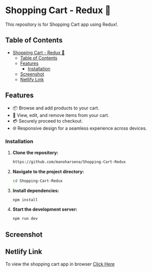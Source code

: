 # Shopping Cart - Redux 🛒

This repository is for Shopping Cart app using Redux!.

## Table of Contents

- [Shopping Cart - Redux 🛒](#shopping-cart---redux-)
  - [Table of Contents](#table-of-contents)
  - [Features](#features)
    - [Installation](#installation)
  - [Screenshot](#screenshot)
  - [Netlify Link](#netlify-link)

## Features

- 📦 Browse and add products to your cart.
- 🛒 View, edit, and remove items from your cart.
- 💳 Securely proceed to checkout.
- 🌐 Responsive design for a seamless experience across devices.

### Installation

1. **Clone the repository:**

    ```bash
   https://github.com/manoharsena/Shopping-Cart-Redux
    ```

2. **Navigate to the project directory:**

    ```bash
    cd Shopping-Cart-Redux
    ```

3. **Install dependencies:**

    ```bash
    npm install
    ```

4. **Start the development server:**

    ```bash
    npm run dev
    ```

## Screenshot


## Netlify Link

To view the shopping cart app in browser [Click Here](https://shopping-cart-3411.netlify.app/)

